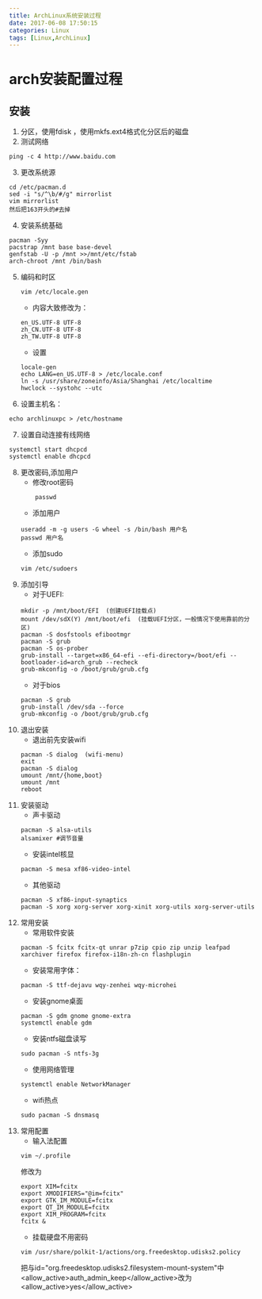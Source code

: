 ```yaml
---
title: ArchLinux系统安装过程
date: 2017-06-08 17:50:15
categories: Linux
tags: [Linux,ArchLinux]
---
```


# arch安装配置过程
## 安装
1. 分区，使用fdisk ，使用mkfs.ext4格式化分区后的磁盘
2. 测试网络
```
ping -c 4 http://www.baidu.com
```
3. 更改系统源
```
cd /etc/pacman.d
sed -i "s/^\b/#/g" mirrorlist 
vim mirrorlist
然后把163开头的#去掉
```
4. 安装系统基础
```
pacman -Syy
pacstrap /mnt base base-devel
genfstab -U -p /mnt >>/mnt/etc/fstab
arch-chroot /mnt /bin/bash
```
5. 编码和时区
    ```
    vim /etc/locale.gen
    ```
    - 内容大致修改为：
    ```
    en_US.UTF-8 UTF-8
    zh_CN.UTF-8 UTF-8
    zh_TW.UTF-8 UTF-8
    ```
    - 设置
    ```
    locale-gen
    echo LANG=en_US.UTF-8 > /etc/locale.conf
    ln -s /usr/share/zoneinfo/Asia/Shanghai /etc/localtime
    hwclock --systohc --utc
    ```
6. 设置主机名：
```
echo archlinuxpc > /etc/hostname
```
7. 设置自动连接有线网络
```
systemctl start dhcpcd
systemctl enable dhcpcd
```
8. 更改密码,添加用户
    - 修改root密码 
    ```
        passwd 
    ```
    - 添加用户
    ```
    useradd -m -g users -G wheel -s /bin/bash 用户名
    passwd 用户名
    ```
    - 添加sudo
    ```
    vim /etc/sudoers
    ```
9. 添加引导
    - 对于UEFI:
    ```
    mkdir -p /mnt/boot/EFI  (创建UEFI挂载点)
    mount /dev/sdX(Y) /mnt/boot/efi  (挂载UEFI分区，一般情况下使用靠前的分区)
    pacman -S dosfstools efibootmgr
    pacman -S grub
    pacman -S os-prober
    grub-install --target=x86_64-efi --efi-directory=/boot/efi --bootloader-id=arch_grub --recheck
    grub-mkconfig -o /boot/grub/grub.cfg
    ```
    - 对于bios
    ```
    pacman -S grub
    grub-install /dev/sda --force
    grub-mkconfig -o /boot/grub/grub.cfg
    ```
8. 退出安装
    - 退出前先安装wifi
    ```
    pacman -S dialog  (wifi-menu)
    exit
    pacman -S dialog
    umount /mnt/{home,boot} 
    umount /mnt 
    reboot
    ```
9. 安装驱动
    - 声卡驱动
    ```
    pacman -S alsa-utils
    alsamixer #调节音量
    ```
    - 安装intel核显
    ```
    pacman -S mesa xf86-video-intel
    ```
    - 其他驱动
    ```
    pacman -S xf86-input-synaptics
    pacman -S xorg xorg-server xorg-xinit xorg-utils xorg-server-utils
    ```
10. 常用安装
    - 常用软件安装
    ```
    pacman -S fcitx fcitx-qt unrar p7zip cpio zip unzip leafpad xarchiver firefox firefox-i18n-zh-cn flashplugin
    ```
    - 安装常用字体：
    ```
    pacman -S ttf-dejavu wqy-zenhei wqy-microhei
    ```
    - 安装gnome桌面
    ``` 
    pacman -S gdm gnome gnome-extra
    systemctl enable gdm
    ```
    - 安装ntfs磁盘读写
    ``` 
    sudo pacman -S ntfs-3g
    ```
    - 使用网络管理
    ```
    systemctl enable NetworkManager
    ```
    - wifi热点
    ``` 
    sudo pacman -S dnsmasq
    ```
11. 常用配置
    - 输入法配置
    ```
    vim ~/.profile
    ```
    修改为
    ```
    export XIM=fcitx
    export XMODIFIERS="@im=fcitx"
    export GTK_IM_MODULE=fcitx
    export QT_IM_MODULE=fcitx
    export XIM_PROGRAM=fcitx
    fcitx &
    ```
    - 挂载硬盘不用密码
    ```
    vim /usr/share/polkit-1/actions/org.freedesktop.udisks2.policy
    ```
    把与id="org.freedesktop.udisks2.filesystem-mount-system"中
    <allow_active>auth_admin_keep</allow_active>改为<allow_active>yes</allow_active>
